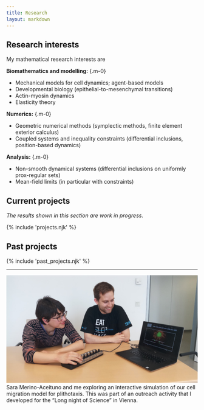 ```yaml
---
title: Research
layout: markdown
---
```


## Research interests

My mathematical research interests are

**Biomathematics and modelling:** {.m-0}
- Mechanical models for cell dynamics; agent-based models
- Developmental biology (epithelial-to-mesenchymal transitions)
- Actin-myosin dynamics
- Elasticity theory

**Numerics:** {.m-0}
- Geometric numerical methods (symplectic methods, finite element exterior calculus)
- Coupled systems and inequality constraints (differential inclusions, position-based dynamics)

**Analysis:** {.m-0}
- Non-smooth dynamical systems (differential inclusions on uniformly prox-regular sets)
- Mean-field limits (in particular with constraints)


## Current projects

_The results shown in this section are work in progress._

{% include 'projects.njk' %}

## Past projects

{% include 'past_projects.njk' %}

---



<div class="drop-shadow-xl  mb-8 cursor-pointer" onclick="location.href='./projects/cell-migration-model'">
<img src="./steffen_sara_interactive.jpg" class="mb-0 rounded-t">
<div class="text-center bg-slate-300 pt-2 pb-2 rounded-b">
Sara Merino-Aceituno and me exploring an interactive simulation of our cell migration model for plithotaxis. This was part of an outreach activity that I developed for the “Long night of Science” in Vienna.
</div>
</div> 
